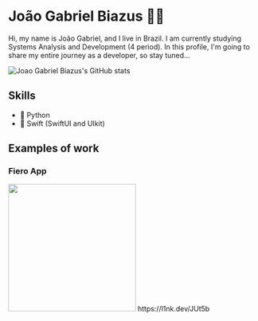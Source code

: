# João Gabriel Biazus 🖖🏼
Hi, my name is João Gabriel, and I live in Brazil. I am currently studying Systems Analysis and Development (4 period). In this profile, I'm going to share my entire journey as a developer, so stay tuned...

![Joao Gabriel Biazus's GitHub stats](https://github-readme-stats.vercel.app/api?username=JoaoGabrielBiazus&show_icons=true&theme=deafult)

## Skills
* 🐍 Python
* 📱 Swift (SwiftUI and UIkit)


## Examples of work

### Fiero App
<img src= "[https://github.com/JoaoGabrielBiazus/JoaoGabrielBiazus/blob/main/Captura%20de%20Tela%202023-05-25%20às%2016.48.30.png](https://github.com/JoaoGabrielBiazus/JoaoGabrielBiazus/blob/main/Group%20882.png)" width="256" />
https://l1nk.dev/JUt5b
